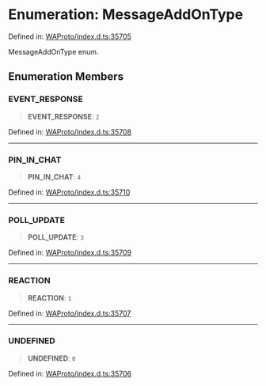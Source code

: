 # Enumeration: MessageAddOnType

Defined in: [WAProto/index.d.ts:35705](https://github.com/Fokusdotid/bail/blob/cf6cc85134e12081bc635cea02cc0eee74033a81/WAProto/index.d.ts#L35705)

MessageAddOnType enum.

## Enumeration Members

### EVENT\_RESPONSE

> **EVENT\_RESPONSE**: `2`

Defined in: [WAProto/index.d.ts:35708](https://github.com/Fokusdotid/bail/blob/cf6cc85134e12081bc635cea02cc0eee74033a81/WAProto/index.d.ts#L35708)

***

### PIN\_IN\_CHAT

> **PIN\_IN\_CHAT**: `4`

Defined in: [WAProto/index.d.ts:35710](https://github.com/Fokusdotid/bail/blob/cf6cc85134e12081bc635cea02cc0eee74033a81/WAProto/index.d.ts#L35710)

***

### POLL\_UPDATE

> **POLL\_UPDATE**: `3`

Defined in: [WAProto/index.d.ts:35709](https://github.com/Fokusdotid/bail/blob/cf6cc85134e12081bc635cea02cc0eee74033a81/WAProto/index.d.ts#L35709)

***

### REACTION

> **REACTION**: `1`

Defined in: [WAProto/index.d.ts:35707](https://github.com/Fokusdotid/bail/blob/cf6cc85134e12081bc635cea02cc0eee74033a81/WAProto/index.d.ts#L35707)

***

### UNDEFINED

> **UNDEFINED**: `0`

Defined in: [WAProto/index.d.ts:35706](https://github.com/Fokusdotid/bail/blob/cf6cc85134e12081bc635cea02cc0eee74033a81/WAProto/index.d.ts#L35706)
